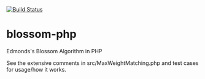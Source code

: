 [![Build Status](https://travis-ci.com/nickwest/blossom-php.svg?branch=master)](https://travis-ci.org/nickwest/blossom-php)

# blossom-php
Edmonds's Blossom Algorithm in PHP

See the extensive comments in src/MaxWeightMatching.php and test cases for usage/how it works.
